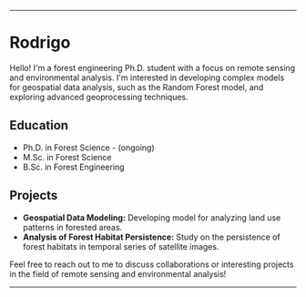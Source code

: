
---

# Rodrigo

Hello! I'm a forest engineering Ph.D. student with a focus on remote sensing and environmental analysis. I'm interested in developing complex models for geospatial data analysis, such as the Random Forest model, and exploring advanced geoprocessing techniques.

## Education
- Ph.D. in Forest Science - (ongoing)
- M.Sc. in Forest Science
- B.Sc. in Forest Engineering 

## Projects
- **Geospatial Data Modeling:** Developing model for analyzing land use patterns in forested areas.
- **Analysis of Forest Habitat Persistence:** Study on the persistence of forest habitats in temporal series of satellite images.

Feel free to reach out to me to discuss collaborations or interesting projects in the field of remote sensing and environmental analysis!

---